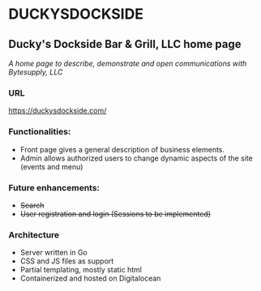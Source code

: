 # DUCKYSDOCKSIDE

## Ducky's Dockside Bar & Grill, LLC home page

*A home page to describe, demonstrate and open communications with Bytesupply, LLC*

### URL

https://duckysdockside.com/

### Functionalities:

- Front page gives a general description of business elements.
- Admin allows authorized users to change dynamic aspects of the site (events and menu)

### Future enhancements:

- ~~Search~~
- ~~User registration and login (Sessions to be implemented)~~

### Architecture

- Server written in Go
- CSS and JS files as support
- Partial templating, mostly static html
- Containerized and hosted on Digitalocean
